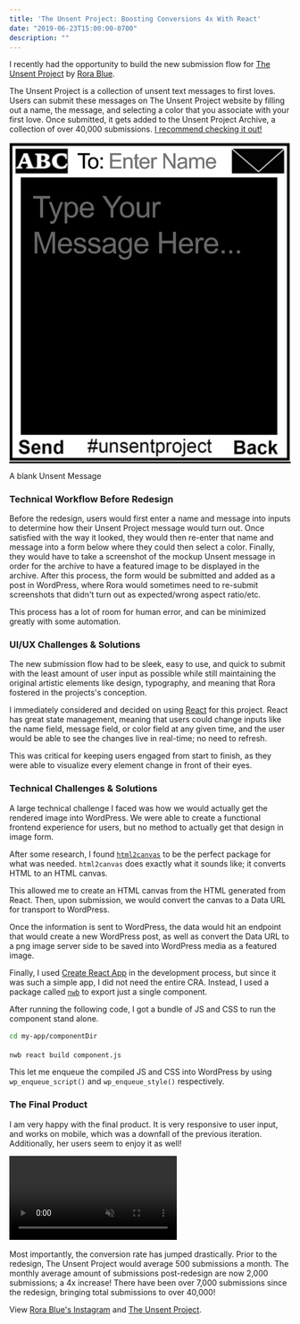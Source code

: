 ```yaml
---
title: 'The Unsent Project: Boosting Conversions 4x With React'
date: "2019-06-23T15:00:00-0700"
description: ""
---
```


I recently had the opportunity to build the new submission flow for [The Unsent Project](https://theunsentproject.com) by [Rora Blue](https://instagram.com/rorablue). 


The Unsent Project is a collection of unsent text messages to first loves. Users can submit these messages on The Unsent Project website by filling out a name, the message, and selecting a color that you associate with your first love. Once submitted, it gets added to the Unsent Project Archive, a collection of over 40,000 submissions. [I recommend checking it out!](https://theunsentproject.com/archive)

<span style="background-color: #000;"><img src="./blankunsent.png" /></span>
<p class="caption">A blank Unsent Message</p>

### Technical Workflow Before Redesign

Before the redesign, users would first enter a name and message into inputs to determine how their Unsent Project message would turn out. Once satisfied with the way it looked, they would then re-enter that name and message into a form below where they could then select a color. Finally, they would have to take a screenshot of the mockup Unsent message in order for the archive to have a featured image to be displayed in the archive. After this process, the form would be submitted and added as a post in WordPress, where Rora would sometimes need to re-submit screenshots that didn't turn out as expected/wrong aspect ratio/etc.

This process has a lot of room for human error, and can be minimized greatly with some automation.

### UI/UX Challenges & Solutions

The new submission flow had to be sleek, easy to use, and quick to submit with the least amount of user input as possible while still maintaining the original artistic elements like design, typography, and meaning that Rora fostered in the projects's conception.

I immediately considered and decided on using [React](https://reactjs.org/) for this project. React has great state management, meaning that users could change inputs like the name field, message field, or color field at any given time, and the user would be able to see the changes live in real-time; no need to refresh.

This was critical for keeping users engaged from start to finish, as they were able to visualize every element change in front of their eyes.

### Technical Challenges & Solutions

A large technical challenge I faced was how we would actually get the rendered image into WordPress. We were able to create a functional frontend experience for users, but no method to actually get that design in image form.

After some research, I found [`html2canvas`](https://html2canvas.hertzen.com/) to be the perfect package for what was needed. `html2canvas` does exactly what it sounds like; it converts HTML to an HTML canvas.

This allowed me to create an HTML canvas from the HTML generated from React. Then, upon submission, we would convert the canvas to a Data URL for transport to WordPress.

Once the information is sent to WordPress, the data would hit an endpoint that would create a new WordPress post, as well as convert the Data URL to a png image server side to be saved into WordPress media as a featured image.

Finally, I used [Create React App](https://github.com/facebook/create-react-app) in the development process, but since it was such a simple app, I did not need the entire CRA. Instead, I used a package called [`nwb`](https://github.com/insin/nwb) to export just a single component. 

After running the following code, I got a bundle of JS and CSS to run the component stand alone. 

```bash
cd my-app/componentDir

nwb react build component.js
```

This let me enqueue the compiled JS and CSS into WordPress by using `wp_enqueue_script()` and `wp_enqueue_style()` respectively.

### The Final Product

I am very happy with the final product. It is very responsive to user input, and works on mobile, which was a downfall of the previous iteration. Additionally, her users seem to enjoy it as well!

<video loop controls autoplay muted playsinline>
    <source src="./final-project.mp4" type="video/mp4">
</video>


Most importantly, the conversion rate has jumped drastically. Prior to the redesign, The Unsent Project would average 500 submissions a month. The monthly average amount of submissions post-redesign are now 2,000 submissions; a 4x increase! There have been over 7,000 submissions since the redesign, bringing total submissions to over 40,000!

View [Rora Blue's Instagram](https://instagram.com/rorablue) and [The Unsent Project](https://theunsentproject.com).




